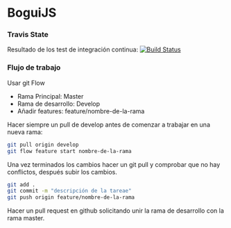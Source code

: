 
# BoguiJS

### Travis State
Resultado de los test de integración continua: [![Build Status](https://magnum.travis-ci.com/GuillermoRivero/bogui.svg?token=hNHkxqxasKvM8hpD4xxp)](https://magnum.travis-ci.com/GuillermoRivero/bogui)
### Flujo de trabajo

Usar git Flow
- Rama Principal: Master
- Rama de desarrollo: Develop
- Añadir features: feature/nombre-de-la-rama


Hacer siempre un pull de develop antes de comenzar a trabajar en una nueva rama:
```sh
git pull origin develop
git flow feature start nombre-de-la-rama
```
Una vez terminados los cambios hacer un git pull y comprobar que no hay conflictos, después subir los cambios.

```sh
git add .
git commit -m "descripción de la tareae"
git push origin feature/nombre-de-la-rama
```
Hacer un pull request en github solicitando unir la rama de desarrollo con la rama master.